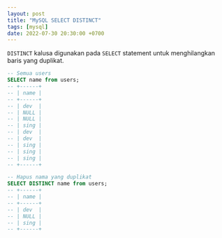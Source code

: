 ```yaml
---
layout: post
title: "MySQL SELECT DISTINCT"
tags: [mysql]
date: 2022-07-30 20:30:00 +0700
---
```


`DISTINCT` kalusa digunakan pada `SELECT` statement untuk menghilangkan baris yang duplikat.

```sql
-- Semua users
SELECT name from users;
-- +------+
-- | name |
-- +------+
-- | dev  |
-- | NULL |
-- | NULL |
-- | sing |
-- | dev  |
-- | dev  |
-- | sing |
-- | sing |
-- | sing |
-- +------+

-- Hapus nama yang duplikat
SELECT DISTINCT name from users;
-- +------+
-- | name |
-- +------+
-- | dev  |
-- | NULL |
-- | sing |
-- +------+
```
